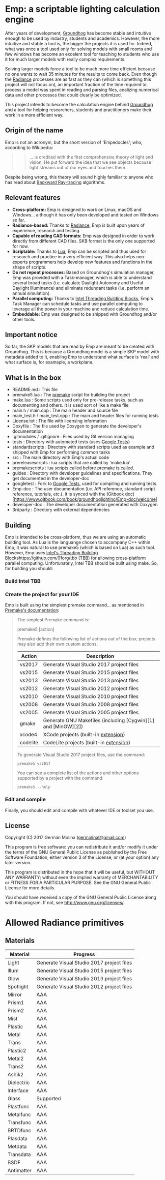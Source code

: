 # Emp: a scriptable lighting calculation engine

After years of development, [Groundhog](http://www.groundhoglighting.com) has 
become stable and intuitive enough to be used by industry, students and 
academics. However, the more intuitive and stable a tool is, the bigger
the projects it is used for. Indeed, what was once a tool used only for solving 
models with small rooms and few windows has become an excelent tool for
teaching to students who use it for much larger models with really complex
requirements.

Solving larger models force a tool to be much more time efficient because no 
one wants to wait 35 minutes for the results to come back. Even though the 
[Radiance](http://www.radiance-online.org) processes are as fast as they can
(which is something this project will not focus on), an important fraction 
of the time required to process a model was spent in reading and parsing files,
analizing numerical data and other processes that could clearly be optimized.

This project intends to become the calculation engine behind [Groundhog](http://www.groundhoglighting.com)
and a tool for helping researchers, students and practitioners make their
work in a more efficient way.

## Origin of the name

Emp is not an acronym, but the short version of 'Empedocles'; who, according to Wikipedia:

>> ... is credited with the first comprehensive theory of light and vision. He put forward the idea that we see objects because light streams out of our eyes and touches them. 

Despite being wrong, this theory will sound highly familiar to anyone who has read about [Backward Ray-tracing](https://en.wikipedia.org/wiki/Ray_tracing_(graphics)) algorithms.

## Relevant features

- **Cross-platform:** Emp is designed to work on Linux, macOS and Windows... although 
it has only been developed and tested on Windows so far.
- **Radiance-based:** Thanks to [Radiance](http://www.radiance-online.org), Emp is
built upon years of experience, research and testing.
- **Capable of reading CAD formats:** Emp was designed in order to work directly from
different CAD files. SKB format is the only one supported for now.
- **Scriptable:** Thanks to [Lua](https://www.lua.org/), Emp can be scripted and thus 
used for research and practice in a very efficient way. This also helps non-experts
programmers help develop new features and functions in the shape of scripts.
- **Do not repeat processes:** Based on Groundhog's simulation manager, Emp
was provided with a Task-manager, which is able to understand several broad tasks (i.e. 
calculate Daylight Autonomy and Useful Daylight Illuminance) and eliminate redundant 
tasks (i.e. perform an annual simulation).
- **Parallel computing:** Thanks to [Intel Threading Building Blocks](https://github.com/01org/tbb),
Emp's Task Manager can schedule tasks and use parallel computing to leverage 
all the power in your machine and reduce calculation time.
- **Embeddable:** Emp was designed to be shipped with Groundhog and/or other tools.

## Important notice

So far, the SKP models that are read by Emp are meant to be created with Groundhog.
This is because a Groundhog model is a simple SKP model with metadata added to it, 
enabling Emp to understand what surface is 'real' and what surface is, for examaple,
a workplane.


## What is in the box

- README.md : This file
- premake5.lua : The [premake](https://premake.github.io/) script for building the project
- make.lua : Some scripts used only for pre-release tasks, such as documenting and others. 
It is used sort of like a make file
- main.h / main.cpp : The main header and source file
- main_test.h / main_test.cpp : The main and header files for running tests
- License.txt : The file with licensing information
- Doxyfile : The file used by Doxygen to generate the developer's documentation
- .gitmodules / .gitignore : Files used by Git version managing
- tests : Directory with automated tests (uses [Google Tests](https://github.com/google/googletest))
- standardscripts : Directory with standard scripts used as example and shipped with Emp for
performing common tasks
- src : The main directory with Emp's actual code
- prereleasescripts : lua scripts that are called by 'make.lua'
- premakescripts : lua scripts called before premake is called.
- guides : Directory with developer guidelines and specifications. They get documented in
the developer-doc
- googletest : Fork to [Google Tests](https://github.com/google/googletest), used for 
compiling and running tests.
- Emp-doc : The user documentation (i.e. API reference, standard script reference, tutorials, etc.). 
It is synced with the (Gitbook doc)[https://www.gitbook.com/book/groundhoglighting/Emp-doc/welcome]
- developer-doc : The developer documentation generated with Doxygen
- 3rdparty : Directory with external dependencies

## Building

Emp is intended to be cross-platform, thus we are using an automatic building tool. As Lua is the 
languange chosen to accompany C++ within Emp, it was natural to use premake5 (which is based on Lua)
as such tool. However, Emp uses [Intel's Threading Building Blocks]()https://github.com/01org/tbb 
(TBB) for allowing cross-platform parallel computing. Unfortunately, Intel TBB should be built using
make. So, for building you should:

### Build Intel TBB


### Create the project for your IDE

Emp is built using the simplest premake command... as mentioned in [Premake's documentation](https://github.com/premake/premake-core/wiki/Using-Premake):

> The simplest Premake command is:
>
>    premake5 [action]
> 
> Premake defines the following list of actions out of the box; projects may also add their own custom actions.
> 
> | Action      | Description                                       |
> |-------------|---------------------------------------------------|
> | vs2017      | Generate Visual Studio 2017 project files         |
> | vs2015      | Generate Visual Studio 2015 project files         |
> | vs2013      | Generate Visual Studio 2013 project files         |
> | vs2012      | Generate Visual Studio 2012 project files         |
> | vs2010      | Generate Visual Studio 2010 project files         |
> | vs2008      | Generate Visual Studio 2008 project files         |
> | vs2005      | Generate Visual Studio 2005 project files         |
> | gmake       | Generate GNU Makefiles (including [Cygwin][1] and [MinGW][2]) |
> | xcode4      | XCode projects (built-in [extension](https://github.com/premake/premake-core/tree/master/modules/xcode)) |
> | codelite    | CodeLite projects (built-in [extension](https://github.com/premake/premake-core/tree/master/modules/codelite)) |
> 
> To generate Visual Studio 2017 project files, use the command:
> 
>     premake5 vs2017
> 
> You can see a complete list of the actions and other options supported by a project with the command:
> 
>     premake5 --help
> 

### Edit and compile

Finally, you should edit and compile with whatever IDE or toolset you use.

## License

Copyright (C) 2017 Germán Molina (germolinal@gmail.com)

This program is free software: you can redistribute it and/or modify
it under the terms of the GNU General Public License as published by
the Free Software Foundation, either version 3 of the License, or
(at your option) any later version.

This program is distributed in the hope that it will be useful,
but WITHOUT ANY WARRANTY; without even the implied warranty of
MERCHANTABILITY or FITNESS FOR A PARTICULAR PURPOSE.  See the
GNU General Public License for more details.

You should have received a copy of the GNU General Public License
along with this program.  If not, see <http://www.gnu.org/licenses/>.



# Allowed Radiance primitives


## Materials
| Material      | Progress                                       |
|-------------|---------------------------------------------------|
| Light      | Generate Visual Studio 2017 project files         |
| Illum      | Generate Visual Studio 2015 project files         |
| Glow      | Generate Visual Studio 2013 project files         |
| Spotlight      | Generate Visual Studio 2012 project files         |
| Mirror | AAA |
| Prism1 | AAA |
| Prism2 | AAA |
| Mist | AAA |
| Plastic | AAA | 
| Metal | AAA |
| Trans | AAA | 
| Plastic2 | AAA | 
| Metal2 | AAA | 
| Trans2 | AAA | 
| Ashik2 | AAA |
| Dielectric | AAA | 
| Interface | AAA |
| Glass | Supported | 
| Plastfunc | AAA |
| Metalfunc | AAA |
| Transfunc | AAA | 
| BRTDfunc | AAA | 
| Plasdata | AAA |
| Metdata | AAA | 
| Transdata | AAA | 
| BSDF | AAA |
| Antimatter | AAA | 
